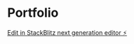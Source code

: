 # Portfolio

[Edit in StackBlitz next generation editor ⚡️](https://stackblitz.com/~/github.com/YashwanthBLU/Portfolio)